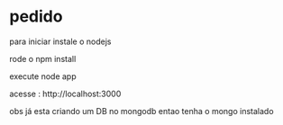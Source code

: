 # pedido

para iniciar instale o nodejs

rode o npm install

execute node app

acesse : http://localhost:3000

obs já esta criando um DB no mongodb entao tenha o mongo instalado 
